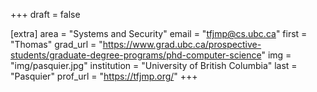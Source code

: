 +++
draft = false

[extra]
area = "Systems and Security"
email = "tfjmp@cs.ubc.ca"
first = "Thomas"
grad_url = "https://www.grad.ubc.ca/prospective-students/graduate-degree-programs/phd-computer-science"
img = "img/pasquier.jpg"
institution = "University of British Columbia"
last = "Pasquier"
prof_url = "https://tfjmp.org/"
+++